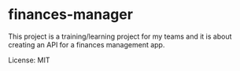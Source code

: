 # finances-manager

This project is a training/learning project for my teams and it is about creating an API for a finances management app.

License: MIT

